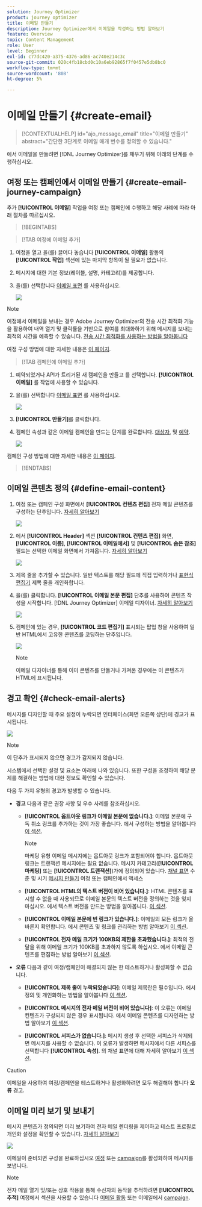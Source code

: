 ```yaml
---
solution: Journey Optimizer
product: journey optimizer
title: 이메일 만들기
description: Journey Optimizer에서 이메일을 작성하는 방법 알아보기
feature: Overview
topic: Content Management
role: User
level: Beginner
exl-id: c77dc420-a375-4376-ad86-ac740e214c3c
source-git-commit: 020c4fb18cbd0c10a6eb92865f7f0457e5db8bc0
workflow-type: tm+mt
source-wordcount: '808'
ht-degree: 5%

---
```


# 이메일 만들기 {#create-email}

>[!CONTEXTUALHELP]
>id="ajo_message_email"
>title="이메일 만들기"
>abstract="간단한 3단계로 이메일 매개 변수를 정의할 수 있습니다."

에서 이메일을 만들려면 [!DNL Journey Optimizer]를 채우기 위해 아래의 단계를 수행하십시오.

## 여정 또는 캠페인에서 이메일 만들기 {#create-email-journey-campaign}

추가 **[!UICONTROL 이메일]** 작업을 여정 또는 캠페인에 수행하고 해당 사례에 따라 아래 절차를 따르십시오.

>[!BEGINTABS]

>[!TAB 여정에 이메일 추가]

1. 여정을 열고 을(를) 끌어다 놓습니다 **[!UICONTROL 이메일]** 활동의 **[!UICONTROL 작업]** 섹션에 있는 마지막 항목이 될 필요가 없습니다.

1. 메시지에 대한 기본 정보(레이블, 설명, 카테고리)를 제공합니다.

1. 을(를) 선택합니다 [이메일 표면](email-settings.md) 를 사용하십시오.

   ![](assets/email_journey.png)

>[!NOTE]
>
>여정에서 이메일을 보내는 경우 Adobe Journey Optimizer의 전송 시간 최적화 기능을 활용하여 내역 열기 및 클릭률을 기반으로 참여를 최대화하기 위해 메시지를 보내는 최적의 시간을 예측할 수 있습니다. [전송 시간 최적화를 사용하는 방법을 알아봅니다](../building-journeys/journeys-message.md#send-time-optimization)

여정 구성 방법에 대한 자세한 내용은 [이 페이지](../building-journeys/journey-gs.md).

>[!TAB 캠페인에 이메일 추가]

1. 예약되었거나 API가 트리거된 새 캠페인을 만들고 를 선택합니다. **[!UICONTROL 이메일]** 를 작업에 사용할 수 있습니다.

1. 을(를) 선택합니다 [이메일 표면](email-settings.md) 를 사용하십시오.

   ![](assets/email_campaign.png)

1. **[!UICONTROL 만들기]**&#x200B;를 클릭합니다.

1. 캠페인 속성과 같은 이메일 캠페인을 만드는 단계를 완료합니다. [대상자](../segment/about-segments.md), 및 [예약](../campaigns/create-campaign.md#schedule).

   ![](assets/email_campaign_steps.png)

<!--
From the **[!UICONTROL Action]** section, specify if you want to track how your recipients react to your delivery: you can track email opens, and/or clicks on links and buttons in your email.

![](assets/email_campaign_tracking.png)
-->

캠페인 구성 방법에 대한 자세한 내용은 [이 페이지](../campaigns/get-started-with-campaigns.md).

>[!ENDTABS]

## 이메일 콘텐츠 정의 {#define-email-content}

1. 여정 또는 캠페인 구성 화면에서 **[!UICONTROL 컨텐츠 편집]** 전자 메일 콘텐츠를 구성하는 단추입니다. [자세히 알아보기](get-started-email-design.md)

   ![](assets/email_campaign_edit_content.png)

1. 에서 **[!UICONTROL Header]** 섹션 **[!UICONTROL 컨텐츠 편집]** 화면, **[!UICONTROL 이름]**, **[!UICONTROL 이메일에서]** 및 **[!UICONTROL 숨은 참조]** 필드는 선택한 이메일 화면에서 가져옵니다. [자세히 알아보기](email-settings.md) <!--check if same for journey-->

   ![](assets/email_designer_edit_content_header.png)

1. 제목 줄을 추가할 수 있습니다. 일반 텍스트를 해당 필드에 직접 입력하거나 [표현식 편집기](../personalization/personalization-build-expressions.md) 제목 줄을 개인화합니다.

1. 을(를) 클릭합니다. **[!UICONTROL 이메일 본문 편집]** 단추를 사용하여 콘텐츠 작성을 시작합니다. [!DNL Journey Optimizer] 이메일 디자이너. [자세히 알아보기](get-started-email-design.md)

   ![](assets/email_designer_edit_email_body.png)

1. 캠페인에 있는 경우, **[!UICONTROL 코드 편집기]** 표시되는 팝업 창을 사용하여 일반 HTML에서 고유한 콘텐츠를 코딩하는 단추입니다.

   ![](assets/email_designer_edit_code_editor.png)

   >[!NOTE]
   >
   >이메일 디자이너를 통해 이미 콘텐츠를 만들거나 가져온 경우에는 이 콘텐츠가 HTML에 표시됩니다.

## 경고 확인 {#check-email-alerts}

메시지를 디자인할 때 주요 설정이 누락되면 인터페이스(화면 오른쪽 상단)에 경고가 표시됩니다.

![](assets/email_journey_alerts_details.png)

>[!NOTE]
>
>이 단추가 표시되지 않으면 경고가 감지되지 않습니다.

시스템에서 선택한 설정 및 요소는 아래에 나와 있습니다. 또한 구성을 조정하여 해당 문제를 해결하는 방법에 대한 정보도 확인할 수 있습니다.

다음 두 가지 유형의 경고가 발생할 수 있습니다.

* **경고** 다음과 같은 권장 사항 및 우수 사례를 참조하십시오.

   * **[!UICONTROL 옵트아웃 링크가 이메일 본문에 없습니다.]**: 이메일 본문에 구독 취소 링크를 추가하는 것이 가장 좋습니다. 에서 구성하는 방법을 알아봅니다 [이 섹션](../privacy/opt-out.md#opt-out-management).

      >[!NOTE]
      >
      >마케팅 유형 이메일 메시지에는 옵트아웃 링크가 포함되어야 합니다. 옵트아웃 링크는 트랜잭션 메시지에는 필요 없습니다. 메시지 카테고리(**[!UICONTROL 마케팅]** 또는 **[!UICONTROL 트랜잭션]**)가에 정의되어 있습니다. [채널 표면](email-settings.md#email-type) 수준 및 시기 [메시지 만들기](#create-email-journey-campaign) 여정 또는 캠페인에서 액세스

   * **[!UICONTROL HTML의 텍스트 버전이 비어 있습니다.]**: HTML 콘텐츠를 표시할 수 없을 때 사용되므로 이메일 본문의 텍스트 버전을 정의하는 것을 잊지 마십시오. 에서 텍스트 버전을 만드는 방법을 알아봅니다. [이 섹션](text-version-email.md).

   * **[!UICONTROL 이메일 본문에 빈 링크가 있습니다.]**: 이메일의 모든 링크가 올바른지 확인합니다. 에서 콘텐츠 및 링크를 관리하는 방법 알아보기 [이 섹션](content-from-scratch.md).

   * **[!UICONTROL 전자 메일 크기가 100KB의 제한을 초과했습니다.]**: 최적의 전달을 위해 이메일 크기가 100KB를 초과하지 않도록 하십시오. 에서 이메일 콘텐츠를 편집하는 방법 알아보기 [이 섹션](content-from-scratch.md).

* **오류** 다음과 같이 여정/캠페인이 해결되지 않는 한 테스트하거나 활성화할 수 없습니다.

   * **[!UICONTROL 제목 줄이 누락되었습니다]**: 이메일 제목란은 필수입니다. 에서 정의 및 개인화하는 방법을 알아봅니다 [이 섹션](create-email.md).

   <!--HTML is empty when Amp HTML is present-->

   * **[!UICONTROL 메시지의 전자 메일 버전이 비어 있습니다]**: 이 오류는 이메일 컨텐츠가 구성되지 않은 경우 표시됩니다. 에서 이메일 콘텐츠를 디자인하는 방법 알아보기 [이 섹션](get-started-email-design.md).

   * **[!UICONTROL 서피스가 없습니다.]**: 메시지 생성 후 선택한 서피스가 삭제되면 메시지를 사용할 수 없습니다. 이 오류가 발생하면 메시지에서 다른 서피스를 선택합니다 **[!UICONTROL 속성]**. 의 채널 표면에 대해 자세히 알아보기 [이 섹션](../configuration/channel-surfaces.md).


>[!CAUTION]
>
>이메일을 사용하여 여정/캠페인을 테스트하거나 활성화하려면 모두 해결해야 합니다 **오류** 경고.

## 이메일 미리 보기 및 보내기

메시지 콘텐츠가 정의되면 미리 보기하여 전자 메일 렌더링을 제어하고 테스트 프로필로 개인화 설정을 확인할 수 있습니다. [자세히 알아보기](preview.md)

![](assets/email_designer_edit_simulate.png)

이메일이 준비되면 구성을 완료하십시오 [여정](../building-journeys/journey-gs.md) 또는 [campaign](../campaigns/create-campaign.md)를 활성화하여 메시지를 보냅니다.

>[!NOTE]
>
>전자 메일 열기 및/또는 상호 작용을 통해 수신자의 동작을 추적하려면 **[!UICONTROL 추적]** 여정에서 섹션을 사용할 수 있습니다 [이메일 활동](../building-journeys/journeys-message.md) 또는 이메일에서 [campaign](../campaigns/create-campaign.md).<!--to move?-->

<!--

## Define your email content {#email-content}

Use [!DNL Journey Optimizer] Email Designer to [design your email from scratch](../email/content-from-scratch.md). If you have an existing content, you can [import it in the Email Designer](../email/existing-content.md), or [code your own content](../email/code-content.md) in [!DNL Journey Optimizer]. 

[!DNL Journey Optimizer] comes with a set of [built-in templates](email-templates.md) to help you start. Any email can also be saved as a template.

Use [!DNL Journey Optimizer] Expression editor to personalize your messages with profiles' data. For more on personalization, refer to [this section](../personalization/personalize.md).

Adapt the content of your messages to the targeted profiles by using [!DNL Journey Optimizer] dynamic content capabilities. [Get started with dynamic content](../personalization/get-started-dynamic-content.md)

## Email tracking {#email-tracking}

If you want to track the behavior of your recipients through openings and/or clicks on links, enable the following options: **[!UICONTROL Email opens]** and **[!UICONTROL Click on email]**. 

Learn more about tracking in [this section](message-tracking.md).

## Validate your email content {#email-content-validate}

Control the rendering of your email, and check personalization settings with test profiles, using the preview section on the left-hand side. For more on this, refer to [this section](preview.md).

![](assets/messages-simple-preview.png)

You must also check alerts in the upper section of the editor.  Some of them are simple warnings, but others can prevent you from using the message. 

-->

